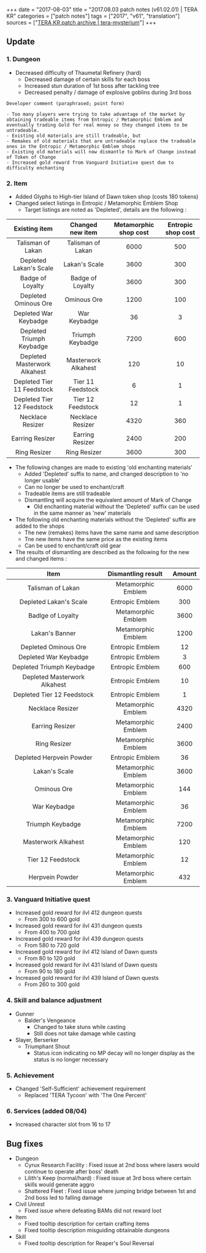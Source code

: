 +++
date = "2017-08-03"
title = "2017.08.03 patch notes (v61.02.01) | TERA KR"
categories = ["patch notes"]
tags = ["2017", "v61", "translation"]
sources = ["[TERA KR patch archive | tera-mysterium](/ko/patch/2017/v61-02-01)"]
+++

## Update

### **1.** Dungeon
- Decreased difficulty of Thaumetal Refinery (hard)
  - Decreased damage of certain skills for each boss
  - Increased stun duration of 1st boss after tackling tree
  - Decreased penalty / damage of explosive goblins during 3rd boss

```
Developer comment (paraphrased; point form)

- Too many players were trying to take advantage of the market by obtaining tradeable items from Entropic / Metamorphic Emblem and eventually trading Gold for real money so they changed items to be untradeable.
- Existing old materials are still tradeable, but
- Remakes of old materials that are untradeable replace the tradeable ones in the Entropic / Metamorphic Emblem shops
- Existing old materials will now dismantle to Mark of Change instead of Token of Change
- Increased gold reward from Vanguard Initiative quest due to difficulty enchanting
```

### **2.** Item
- Added Glyphs to High-tier Island of Dawn token shop (costs 180 tokens)
- Changed select listings in Entropic / Metamorphic Emblem Shop
  - Target listings are noted as 'Depleted', details are the following :

| Existing item | Changed new item | Metamorphic shop cost | Entropic shop cost |
| :-: | :-: | :-: | :-: |
| Talisman of Lakan | Talisman of Lakan | 6000 | 500 |
| Depleted Lakan's Scale | Lakan's Scale | 3600 | 300 |
| Badge of Loyalty | Badge of Loyalty | 3600 | 300 |
| Depleted Ominous Ore | Ominous Ore | 1200 | 100 |
| Depleted War Keybadge | War Keybadge | 36 | 3 |
| Depleted Triumph Keybadge | Triumph Keybadge | 7200 | 600 |
| Depleted Masterwork Alkahest | Masterwork Alkahest | 120 | 10 |
| Depleted Tier 11 Feedstock | Tier 11 Feedstock | 6 | 1 |
| Depleted Tier 12 Feedstock | Tier 12 Feedstock | 12 | 1 |
| Necklace Resizer | Necklace Resizer | 4320 | 360 |
| Earring Resizer | Earring Resizer | 2400 | 200 |
| Ring Resizer | Ring Resizer | 3600 | 300 |

- The following changes are made to existing 'old enchanting materials'
  - Added 'Depleted' suffix to name, and changed description to 'no longer usable'
  - Can no longer be used to enchant/craft
  - Tradeable items are still tradeable
  - Dismantling will acquire the equivalent amount of Mark of Change
    - Old enchanting material without the 'Depleted' suffix can be used in the same manner as 'new' materials
- The following old enchanting materials without the 'Depleted' suffix are added to the shops
  - The new (remakes) items have the same name and same description
  - Tne new items have the same price as the existing items
  - Can be used to enchant/craft old gear
- The results of dismantling are described as the following for the new and changed items :

| Item | Dismantling result | Amount |
| :-: | :-: | :-: |
| Talisman of Lakan | Metamorphic Emblem | 6000 |
| Depleted Lakan's Scale | Entropic Emblem | 300 |
| Badlge of Loyalty | Metamorphic Emblem | 3600 |
| Lakan's Banner | Metamorphic Emblem | 1200 |
| Depleted Ominous Ore | Entropic Emblem | 12 |
| Depleted War Keybadge | Entropic Emblem | 3 |
| Depleted Triumph Keybadge | Entropic Emblem | 600 |
| Depleted Masterwork Alkahest | Entropic Emblem | 10 |
| Depleted Tier 12 Feedstock | Entropic Emblem | 1 |
| Necklace Resizer | Metamorphic Emblem | 4320 |
| Earring Resizer | Metamorphic Emblem | 2400 |
| Ring Resizer | Metamorphic Emblem | 3600 |
| Depleted Herpvein Powder | Entropic Emblem | 36 |
| Lakan's Scale | Metamorphic Emblem | 3600 |
| Ominous Ore | Metamorphic Emblem | 144 |
| War Keybadge | Metamorphic Emblem | 36 |
| Triumph Keybadge | Metamorphic Emblem | 7200 |
| Masterwork Alkahest | Metamorphic Emblem | 120 |
| Tier 12 Feedstock | Metamorphic Emblem | 12 |
| Herpvein Powder | Metamorphic Emblem | 432 |

### **3.** Vanguard Initiative quest
- Increased gold reward for ilvl 412 dungeon quests
  - From 300 to 600 gold
- Increased gold reward for ilvl 431 dungeon quests
  - From 400 to 700 gold
- Increased gold reward for ilvl 439 dungeon quests
  - From 580 to 720 gold
- Increased gold reward for ilvl 412 Island of Dawn quests
  - From 80 to 120 gold
- Increased gold reward for ilvl 431 Island of Dawn quests
  - From 90 to 180 gold
- Increased gold reward for ilvl 439 Island of Dawn quests
  - From 260 to 300 gold

### **4.** Skill and balance adjustment
- Gunner
  - Balder's Vengeance
    - Changed to take stuns while casting
    - Still does not take damage while casting
- Slayer, Berserker
  - Triumphant Shout
    - Status icon indicating no MP decay will no longer display as the status is no longer necessary

### **5.** Achievement
- Changed 'Self-Sufficient' achievement requirement
  - Replaced 'TERA Tycoon' with 'The One Percent'

### **6.** Services (added 08/04)
- Increased character slot from 16 to 17

## Bug fixes

- Dungeon
  - Cyrux Research Facility : Fixed issue at 2nd boss where lasers would continue to operate after boss' death
  - Lilith's Keep (normal/hard) : Fixed issue at 3rd boss where certain skills would generate aggro
  - Shattered Fleet : Fixed issue where jumping bridge between 1st and 2nd boss led to falling damage
- Civil Unrest
  - Fixed issue where defeating BAMs did not reward loot
- Item
  - Fixed tooltip description for certain crafting items
  - Fixed tooltip description misguiding obtainable dungeons
- Skill
  - Fixed tooltip description for Reaper's Soul Reversal
